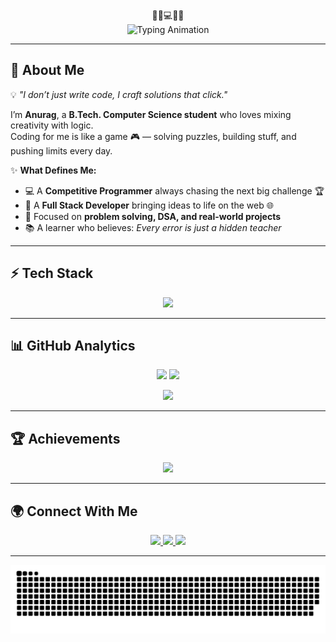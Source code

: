 <!-- ================= HEADER ================= -->
<div align="center">
  🚀👋💻🔥✨
  <br>
  <img src="https://readme-typing-svg.demolab.com?font=Fira+Code&weight=700&size=30&duration=3000&pause=1000&color=00F5D4&center=true&vCenter=true&width=750&lines=Welcome+to+My+Codebase!;I'm+Anurag+Yadav+%7C+Coding+Enthusiast;Competitive+Programmer+%26+Full+Stack+Dev;Turning+Ideas+into+Reality" alt="Typing Animation" />
</div>


---

## 🌟 About Me  

💡 *"I don’t just write code, I craft solutions that click."*  

I’m **Anurag**, a **B.Tech. Computer Science student** who loves mixing creativity with logic.  
Coding for me is like a game 🎮 — solving puzzles, building stuff, and pushing limits every day.  

✨ **What Defines Me:**  
- 💻 A **Competitive Programmer** always chasing the next big challenge 🏆  
- 🚀 A **Full Stack Developer** bringing ideas to life on the web 🌐  
- 🎯 Focused on **problem solving, DSA, and real-world projects**  
- 📚 A learner who believes: *Every error is just a hidden teacher*  

---

## ⚡ Tech Stack  

<p align="center">
  <img src="https://skillicons.dev/icons?i=java,cpp,c,javascript,typescript,kotlin,php,mysql,python,js,react,nodejs,nextjs,html,css,tailwind,git,github,vscode,linux,figma&perline=8" />
</p>

---

## 📊 GitHub Analytics  

<p align="center">
  <img src="https://github-readme-stats.vercel.app/api?username=anurag-yv&show_icons=true&theme=tokyonight&hide_border=true" height="180" />
  <img src="https://github-readme-streak-stats.herokuapp.com?user=anurag-yv&theme=tokyonight&hide_border=true" height="180" />
</p>  

<p align="center">
  <img src="https://github-profile-summary-cards.vercel.app/api/cards/profile-details?username=anurag-yv&theme=tokyonight" />
</p>

---

## 🏆 Achievements  

<p align="center">
  <img src="https://github-profile-trophy.vercel.app/?username=anurag-yv&theme=onedark&no-frame=true&margin-w=15&row=1" />
</p>

---

## 🌍 Connect With Me  

<p align="center">
  <a href="https://linkedin.com/in/anurag-yv" target="_blank">
    <img src="https://img.shields.io/badge/LinkedIn-%230A66C2.svg?logo=linkedin&logoColor=white&style=for-the-badge" />
  </a>
  <a href="mailto:anuragyadavmzp2006@gmail.com">
    <img src="https://img.shields.io/badge/Gmail-D14836.svg?logo=gmail&logoColor=white&style=for-the-badge" />
  </a>
  <a href="https://YOUR_PORTFOLIO.com" target="_blank">
    <img src="https://img.shields.io/badge/Portfolio-000000.svg?logo=vercel&logoColor=white&style=for-the-badge" />
  </a>
</p>

---

<div align="center">
  <img src="https://raw.githubusercontent.com/anurag-yv/anurag-yv/output/github-contribution-grid-snake-dark.svg" alt="GitHub contribution snake" />
</div>


